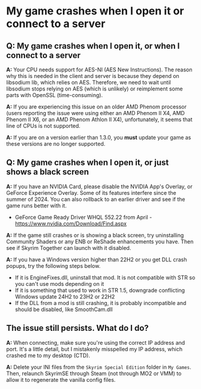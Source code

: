 # My game crashes when I open it or connect to a server

## Q: My game crashes when I open it, or when I connect to a server

**A:** Your CPU needs support for AES-NI (AES New Instructions). The reason why this is needed in the client and server is because they depend on libsodium lib, which relies on AES. Therefore, we need to wait until libsodium stops relying on AES (which is unlikely) or reimplement some parts with OpenSSL (time-consuming).

**A:** If you are experiencing this issue on an older AMD Phenom processor (users reporting the issue were using either an AMD Phenom II X4, AMD Phenom II X6, or an AMD Phenom Athlon II X4), unfortunately, it seems that line of CPUs is not supported.

**A:** If you are on a version earlier than 1.3.0, you **must** update your game as these versions are no longer supported.

##

## Q: My game crashes when I open it, or just shows a black screen

**A:** If you have an NVIDIA Card, please disable the NVIDIA App's Overlay, or GeForce Experience Overlay. Some of its features interfere since the summer of 2024. You can also rollback to an earlier driver and see if the game runs better with it.
- GeForce Game Ready Driver WHQL 552.22 from April - https://www.nvidia.com/Download/Find.aspx

**A:** If the game still crashes or is showing a black screen, try uninstalling Community Shaders or any ENB or ReShade enhancements you have. Then see if Skyrim Together can launch with it disabled.

**A:** If you have a Windows version higher than 22H2 or you get DLL crash popups, try the following steps below.
- If it is EngineFixes.dll, uninstall that mod. It is not compatible with STR so you can't use mods depending on it
- If it is something that used to work in STR 1.5, downgrade conflicting Windows update 24H2 to 23H2 or 22H2
- If the DLL from a mod is still crashing, it is probably incompatible and should be disabled, like SmoothCam.dll

##

## The issue still persists. What do I do?

**A:** When connecting, make sure you're using the correct IP address and port. It's a little detail, but I mistakenly misspelled my IP address, which crashed me to my desktop (CTD).

**A:** Delete your INI files from the `Skyrim Special Edition` folder in `My Games`. Then, relaunch SkyrimSE through Steam (not through MO2 or VMM) to allow it to regenerate the vanilla config files.

##
